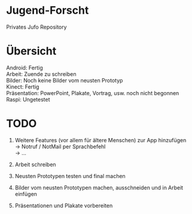 # Jugend-Forscht
Privates Jufo Repository

# Übersicht
Android: Fertig <br>
Arbeit: Zuende zu schreiben <br>
Bilder: Noch keine Bilder vom neusten Prototyp <br>
Kinect: Fertig <br>
Präsentation: PowerPoint, Plakate, Vortrag, usw. noch nicht begonnen <br>
Raspi: Ungetestet <br>

# TODO

1. Weitere Features (vor allem für ältere Menschen) zur App hinzufügen <br>
	   -> Notruf / NotMail per Sprachbefehl <br>
	   -> ... <br>
   
2. Arbeit schreiben <br>

3. Neusten Prototypen testen und final machen <br>

4. Bilder vom neusten Prototypen machen, ausschneiden und in Arbeit einfügen <br>

5. Präsentationen und Plakate vorbereiten